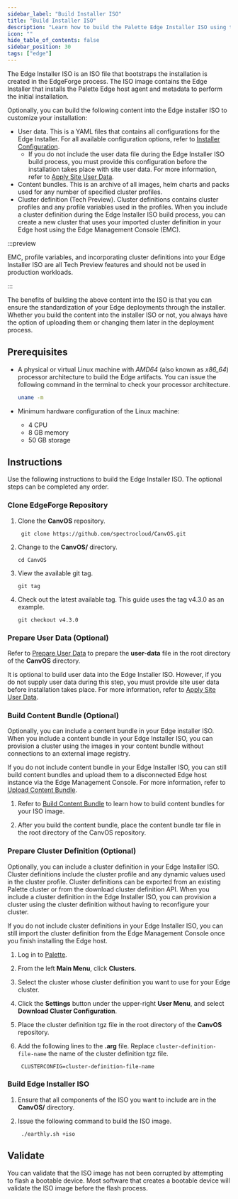 ```yaml
---
sidebar_label: "Build Installer ISO"
title: "Build Installer ISO"
description: "Learn how to build the Palette Edge Installer ISO using the EdgeForge utilities."
icon: ""
hide_table_of_contents: false
sidebar_position: 30
tags: ["edge"]
---
```


The Edge Installer ISO is an ISO file that bootstraps the installation is created in the EdgeForge process. The ISO
image contains the Edge Installer that installs the Palette Edge host agent and metadata to perform the initial
installation.

Optionally, you can build the following content into the Edge installer ISO to customize your installation:

- User data. This is a YAML files that contains all configurations for the Edge Installer. For all available
  configuration options, refer to [Installer Configuration](../edge-configuration/installer-reference.md).
  - If you do not include the user data file during the Edge Installer ISO build process, you must provide this
    configuration before the installation takes place with site user data. For more information, refer to
    [Apply Site User Data](../site-deployment/site-installation/site-user-data.md).
- Content bundles. This is an archive of all images, helm charts and packs used for any number of specified cluster
  profiles.
- Cluster definition (Tech Preview). Cluster definitions contains cluster profiles and any profile variables used in the
  profiles. When you include a cluster definition during the Edge Installer ISO build process, you can create a new
  cluster that uses your imported cluster definition in your Edge host using the Edge Management Console (EMC).

:::preview

EMC, profile variables, and incorporating cluster definitions into your Edge Installer ISO are all Tech Preview features
and should not be used in production workloads.

:::

The benefits of building the above content into the ISO is that you can ensure the standardization of your Edge
deployments through the installer. Whether you build the content into the installer ISO or not, you always have the
option of uploading them or changing them later in the deployment process.

## Prerequisites

- A physical or virtual Linux machine with _AMD64_ (also known as _x86_64_) processor architecture to build the Edge
  artifacts. You can issue the following command in the terminal to check your processor architecture.

  ```bash
  uname -m
  ```

- Minimum hardware configuration of the Linux machine:

  - 4 CPU
  - 8 GB memory
  - 50 GB storage

## Instructions

Use the following instructions to build the Edge Installer ISO. The optional steps can be completed any order.

### Clone EdgeForge Repository

1. Clone the **CanvOS** repository.

   ```shell
    git clone https://github.com/spectrocloud/CanvOS.git
   ```

2. Change to the **CanvOS/** directory.

   ```shell
   cd CanvOS
   ```

3. View the available git tag.

   ```shell
   git tag
   ```

4. Check out the latest available tag. This guide uses the tag v4.3.0 as an example.

   ```
   git checkout v4.3.0
   ```

### Prepare User Data (Optional)

Refer to [Prepare User Data](./prepare-user-data.md) to prepare the **user-data** file in the root directory of the
**CanvOS** directory.

It is optional to build user data into the Edge Installer ISO. However, if you do not supply user data during this step,
you must provide site user data before installation takes place. For more information, refer to
[Apply Site User Data](../site-deployment/site-installation/site-user-data.md).

### Build Content Bundle (Optional)

Optionally, you can include a content bundle in your Edge installer ISO. When you include a content bundle in your Edge
Installer ISO, you can provision a cluster using the images in your content bundle without connections to an external
image registry.

If you do not include content bundle in your Edge Installer ISO, you can still build content bundles and upload them to
a disconnected Edge host instance via the Edge Management Console. For more information, refer to
[Upload Content Bundle](../edge-host-management/upload-content-bundle.md).

1. Refer to [Build Content Bundle](./build-content-bundle.md) to learn how to build content bundles for your ISO image.

2. After you build the content bundle, place the content bundle tar file in the root directory of the CanvOS repository.

### Prepare Cluster Definition (Optional)

Optionally, you can include a cluster definition in your Edge Installer ISO. Cluster definitions include the cluster
profile and any dynamic values used in the cluster profile. Cluster definitions can be exported from an existing Palette
cluster or from the download cluster definition API. When you include a cluster definition in the Edge Installer ISO,
you can provision a cluster using the cluster definition without having to reconfigure your cluster.

If you do not include cluster definitions in your Edge Installer ISO, you can still import the cluster definition from
the Edge Management Console once you finish installing the Edge host.

1. Log in to [Palette](https://console.spectrocloud.com).

2. From the left **Main Menu**, click **Clusters**.

3. Select the cluster whose cluster definition you want to use for your Edge cluster.

4. Click the **Settings** button under the upper-right **User Menu**, and select **Download Cluster Configuration**.

5. Place the cluster definition tgz file in the root directory of the **CanvOS** repository.

6. Add the following lines to the **.arg** file. Replace `cluster-definition-file-name` the name of the cluster
   definition tgz file.

   ```
    CLUSTERCONFIG=cluster-definition-file-name
   ```

### Build Edge Installer ISO

1. Ensure that all components of the ISO you want to include are in the **CanvOS/** directory.

2. Issue the following command to build the ISO image.

   ```shell
    ./earthly.sh +iso
   ```

## Validate

You can validate that the ISO image has not been corrupted by attempting to flash a bootable device. Most software that
creates a bootable device will validate the ISO image before the flash process.
